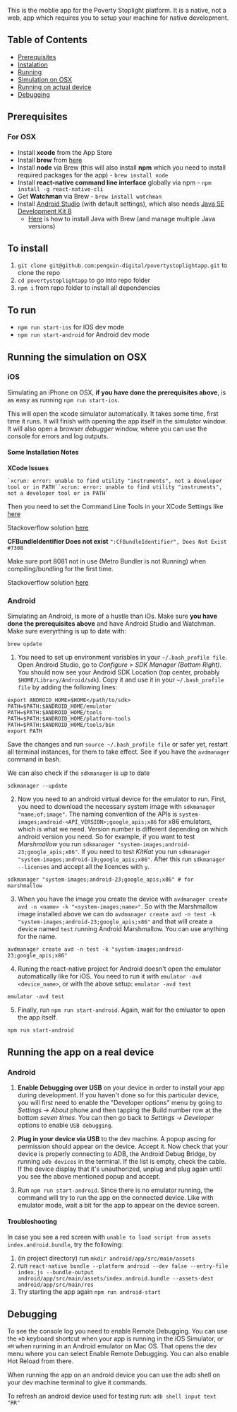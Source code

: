 This is the moblie app for the Poverty Stoplight platform. It is a native, not a web, app which requires you to setup your machine for native development.

## Table of Contents

- [Prerequisites](#prerequisites)
- [Instalation](#to-install)
- [Running](#to-run)
- [Simulation on OSX](#running-the-simulation-on-osx)
- [Running on actual device](#running-the-app-on-a-real-device)
- [Debugging](#debugging)


## Prerequisites

### For OSX
- Install **xcode** from the App Store
- Install **brew** from [here](https://brew.sh)
- Install **node** via Brew (this will also install **npm** which you need to install required packages for the app) - `brew install node`
- Install **react-native command line interface** globally via npm - `npm install -g react-native-cli`
- Get **Watchman** via Brew - `brew install watchman`
- Install [Android Studio](https://developer.android.com/distribute/) (with default settings), which also needs [Java SE Development Kit 8](https://www.oracle.com/technetwork/java/javase/downloads/jdk8-downloads-2133151.html)
  - [Here](https://stackoverflow.com/a/47699905) is how to install Java with Brew (and manage multiple Java versions)
## To install

1.  `git clone git@github.com:penguin-digital/povertystoplightapp.git` to clone the repo
2.  `cd povertystoplightapp` to go into repo folder
3.  `npm i` from repo folder to install all dependencies

## To run

- `npm run start-ios` for IOS dev mode
- `npm run start-android` for Android dev mode

## Running the simulation on OSX

### iOS

Simulating an iPhone on OSX, **if you have done the prerequisites above**, is as easy as running `npm run start-ios`.

This will open the xcode simulator automatically. It takes some time, first time it runs. It will finish with opening the app itself in the simulator window. It will also open a browser *debugger* window, where you can use the console for errors and log outputs.

#### Some Installation Notes

**XCode Issues**
```
`xcrun: error: unable to find utility "instruments", not a developer tool or in PATH``xcrun: error: unable to find utility "instruments", not a developer tool or in PATH`
```
Then you need to set the Command Line Tools in your XCode Settings like [here](https://drive.google.com/file/d/19ZXdU7TAkDaiFua327ZkiKYV-wYYOotu/view?usp=sharing)

Stackoverflow solution [here](https://stackoverflow.com/questions/39778607/error-running-react-native-app-from-terminal-ios)

**CFBundleIdentifier Does not exist**
`":CFBundleIdentifier", Does Not Exist #7308`

Make sure port 8081 not in use (Metro Bundler is not Running) when compiling/bundling for the first time.

Stackoverflow solution [here](https://github.com/facebook/react-native/issues/7308#issuecomment-216317248)

### Android

Simulating an Android, is more of a hustle than iOs. Make sure **you have done the prerequisites above** and have Android Studio and Watchman. Make sure everyrthing is up to date with:

```
brew update
```

1. You need to set up environment variables in your `~/.bash_profile file`. Open Android Studio, go to *Configure > SDK Manager (Bottom Right)*. You should now see your Android SDK Location (top center, probably `$HOME/Library/Android/sdk`). Copy it and use it in your `~/.bash_profile file` by adding the following lines:

```
export ANDROID_HOME=$HOME</path/to/sdk>
PATH=$PATH:$ANDROID_HOME/emulator
PATH=$PATH:$ANDROID_HOME/tools
PATH=$PATH:$ANDROID_HOME/platform-tools
PATH=$PATH:$ANDROID_HOME/tools/bin
export PATH
```

Save the changes and run `source ~/.bash_profile file` or safer yet, restart all terminal instances, for them to take effect. See if you have the `avdmanager` command in bash.

We can also check if the `sdkmanager` is up to date

```
sdkmanager --update
```

2. Now you need to an android virtual device for the emulator to run. First, you need to download the necessary system image with `sdkmanager "name;of;image"`. The naming convention of the APIs is `system-images;android-<API_VERSION>;google_apis;x86` for x86 emulators, which is what we need. Version number is different depending on which android version you need. So for example, if you want to test *Marshmallow* you run `sdkmanager "system-images;android-23;google_apis;x86"`. If you need to test *KitKat* you run `sdkmanager "system-images;android-19;google_apis;x86"`. After this run `sdkmanager --licenses` and accept all the licences with `y`.

```
sdkmanager "system-images;android-23;google_apis;x86" # for marshmallow
```

3. When you have the image you create the device with `avdmanager create avd -n <name> -k "<system-images;name>"`. So with the Marshmallow image installed above we can do `avdmanager create avd -n test -k "system-images;android-23;google_apis;x86"` and that will create a device named `test` running Android Marshmallow. You can use anything for the name.
```
avdmanager create avd -n test -k "system-images;android-23;google_apis;x86"
```
4. Runing the react-native project for Android doesn't open the emulator automatically like for iOS. You need to run it with `emulator -avd <device_name>`, or with the above setup: `emulator -avd test`

```
emulator -avd test
```

5. Finally, run `npm run start-android`. Again, wait for the emluator to open the app itself.
```
npm run start-android
```

## Running the app on a real device

### Android

1. **Enable Debugging over USB** on your device in order to install your app during development. If you haven't done so for this particular device, you will first need to enable the "Developer options" menu by going to *Settings → About* phone and then tapping the Build number row at the bottom *seven times*. You can then go back to *Settings → Developer* options to enable `USB debugging`.

2. **Plug in your device via USB** to the dev machine. A popup ascing for permission should appear on the device. Accept it. Now check that your device is properly connecting to ADB, the Android Debug Bridge, by running `adb devices` in the terminal. If the list is empty, check the cable. If the device display that it's unauthorized, unplug and plug again until you see the above mentioned popup and accept.

3. Run `npm run start-android`. Since there is no emulator running, the command will try to run the app on the connected device. Like with emulator mode, wait a bit for the app to appear on the device screen.

#### Troubleshooting

In case you see a red screen with `unable to load script from assets index.android.bundle`, try the following:

1. (in project directory) run `mkdir android/app/src/main/assets`
2. run `react-native bundle --platform android --dev false --entry-file index.js --bundle-output android/app/src/main/assets/index.android.bundle --assets-dest android/app/src/main/res`
3. Try starting the app again `npm run android-start`

## Debugging

To see the console log you need to enable Remote Debugging. You can use the `⌘D` keyboard shortcut when your app is running in the iOS Simulator, or `⌘M` when running in an Android emulator on Mac OS. That opens the dev menu where you can select Enable Remote Debugging. You can also enable Hot Reload from there.

When running the app on an android device you can use the adb shell on your dev machine terminal to give it commands.

To refresh an android device used for testing run: `adb shell input text "RR"`
